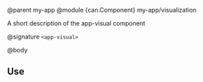 @parent my-app
@module {can.Component} my-app/visualization <app-visual>

A short description of the app-visual component

@signature `<app-visual>`

@body

## Use

